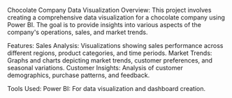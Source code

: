Chocolate Company Data Visualization
Overview:
This project involves creating a comprehensive data visualization for a chocolate company using Power BI. The goal is to provide insights into various aspects of the company's operations, sales, and market trends.

Features:
Sales Analysis: Visualizations showing sales performance across different regions, product categories, and time periods.
Market Trends: Graphs and charts depicting market trends, customer preferences, and seasonal variations.
Customer Insights: Analysis of customer demographics, purchase patterns, and feedback.

Tools Used:
Power BI: For data visualization and dashboard creation.
